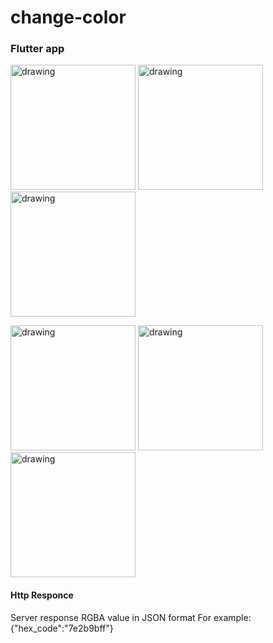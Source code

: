 # change-color
### Flutter app 

<p float="left">
<img src="https://user-images.githubusercontent.com/56651041/140813903-ae09af18-cf8e-4e8f-8bef-4359767b4b13.png" alt="drawing" width="200"/>

<img src="https://user-images.githubusercontent.com/56651041/140813912-c39c8916-7e16-45f5-b95b-1c37a0dd1a8e.png" alt="drawing" width="200"/>

<img src="https://user-images.githubusercontent.com/56651041/140813921-271424b1-b4b9-4086-997e-4766410f40bd.png" alt="drawing" width="200"/>

</p>
<img src="https://user-images.githubusercontent.com/56651041/140813937-865dfbac-5392-4d8f-8a7f-4ebcac17ba08.png" alt="drawing" width="200"/>

<img src="https://user-images.githubusercontent.com/56651041/140813963-b3fe598b-ee78-4af8-8fba-fd635600784a.png" alt="drawing" width="200"/>
<img src="https://user-images.githubusercontent.com/56651041/140813974-8f1fcdfc-8631-4386-a103-c14ae33d8559.png" alt="drawing" width="200"/>

#### Http Responce
Server response RGBA value in JSON format For example:  
  {"hex_code":"7e2b9bff"}
